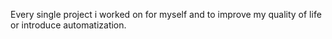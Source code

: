 Every single project i worked on for myself and to improve my quality of life or introduce automatization.
